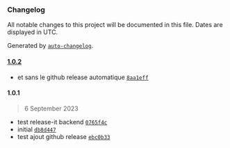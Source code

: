 ### Changelog

All notable changes to this project will be documented in this file. Dates are displayed in UTC.

Generated by [`auto-changelog`](https://github.com/CookPete/auto-changelog).

#### [1.0.2](https://github.com/jdonet/testp3/compare/1.0.1...1.0.2)

- et sans le github release automatique [`8aa1eff`](https://github.com/jdonet/testp3/commit/8aa1eff6cce54ca0eb5b7aeb93daff1ec39143e8)

#### 1.0.1

> 6 September 2023

- test release-it backend [`0765f4c`](https://github.com/jdonet/testp3/commit/0765f4c7361a16d3eaf598d77def3f943682453b)
- initial [`db8d447`](https://github.com/jdonet/testp3/commit/db8d447ea3100bca8786908eea395c9a980ec891)
- test ajout github release [`ebc0b33`](https://github.com/jdonet/testp3/commit/ebc0b330ba401e034e3965e5b042c6656de3ef2a)
